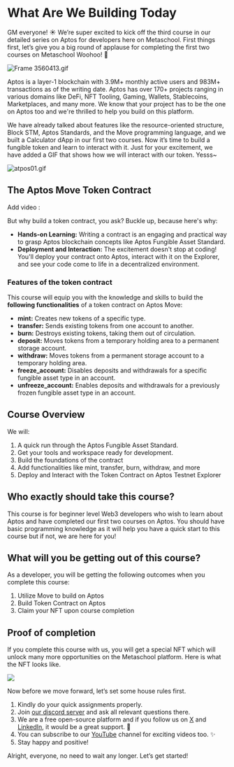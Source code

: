 # What Are We Building Today

GM everyone! ☀️ We’re super excited to kick off the third course in our detailed series on Aptos for developers here on Metaschool. First things first, let’s give you a big round of applause for completing the first two courses on Metaschool Woohoo! 🎉

![Frame 3560413.gif](https://github.com/0xmetaschool/Learning-Projects/blob/main/assests_for_all/assets-for-aptos-c3/Section%201%20Getting%20Started/Lesson%201%20What%20Are%20We%20Building%20Today/Frame_3560413.gif?raw=true)

Aptos is a layer-1 blockchain with 3.9M+ monthly active users and 983M+ transactions as of the writing date. Aptos has over 170+ projects ranging in various domains like DeFi, NFT Tooling, Gaming, Wallets, Stablecoins, Marketplaces, and many more. We know that your project has to be the one on Aptos too and we're thrilled to help you build on this platform. 

We have already talked about features like the resource-oriented structure, Block STM, Aptos Standards, and the Move programming language, and we built a Calculator dApp in our first two courses. Now it’s time to build a fungible token and learn to interact with it. Just for your excitement, we have added a GIF that shows how we will interact with our token. Yesss~

![atpos01.gif](https://github.com/0xmetaschool/Learning-Projects/blob/main/assests_for_all/assets-for-aptos-c3/Section%201%20Getting%20Started/Lesson%201%20What%20Are%20We%20Building%20Today/atpos01.gif?raw=true)

## The Aptos Move Token Contract

Add video : 

But why build a token contract, you ask? Buckle up, because here's why:

- **Hands-on Learning:** Writing a contract is an engaging and practical way to grasp Aptos blockchain concepts like Aptos Fungible Asset Standard.
- **Deployment and Interaction:** The excitement doesn't stop at coding! You'll deploy your contract onto Aptos, interact with it on the Explorer, and see your code come to life in a decentralized environment.

### Features of the token contract

This course will equip you with the knowledge and skills to build the **following functionalities** of a token contract on Aptos Move:

- **mint:** Creates new tokens of a specific type.
- **transfer:** Sends existing tokens from one account to another.
- **burn:** Destroys existing tokens, taking them out of circulation.
- **deposit:** Moves tokens from a temporary holding area to a permanent storage account.
- **withdraw:** Moves tokens from a permanent storage account to a temporary holding area.
- **freeze_account:** Disables deposits and withdrawals for a specific fungible asset type in an account.
- **unfreeze_account:** Enables deposits and withdrawals for a previously frozen fungible asset type in an account.

## Course Overview

We will:

1. A quick run through the Aptos Fungible Asset Standard.
2. Get your tools and workspace ready for development.
3. Build the foundations of the contract
4. Add functionalities like mint, transfer, burn, withdraw, and more
5. Deploy and Interact with the Token Contract on Aptos Testnet Explorer

## Who exactly should take this course?

This course is for beginner level Web3 developers who wish to learn about Aptos and have completed our first two courses on Aptos. You should have basic programming knowledge as it will help you have a quick start to this course but if not, we are here for you!

## What will you be getting out of this course?

As a developer, you will be getting the following outcomes when you complete this course:

1. Utilize Move to build on Aptos
2. Build Token Contract on Aptos
3. Claim your NFT upon course completion

## Proof of completion

If you complete this course with us, you will get a special NFT which will unlock many more opportunities on the Metaschool platform. Here is what the NFT looks like.

![](https://github.com/0xmetaschool/Learning-Projects/blob/main/assests_for_all/assets-for-aptos-c3/Section%201%20Getting%20Started/Lesson%201%20What%20Are%20We%20Building%20Today/Frame_3560411.gif?raw=true)

Now before we move forward, let’s set some house rules first.

1. Kindly do your quick assignments properly.
2. Join [our discord server](https://discord.gg/vbVMUwXWgc) and ask all relevant questions there.
3. We are a free open-source platform and if you follow us on [X](https://bit.ly/stacks-course) and [LinkedIn](https://bit.ly/stacks-course-linkedin), it would be a great support. 🫣
4. You can subscribe to our [YouTube](https://www.youtube.com/@0xmetaschool) channel for exciting videos too. ✨
5. Stay happy and positive!

Alright, everyone, no need to wait any longer. Let’s get started!
